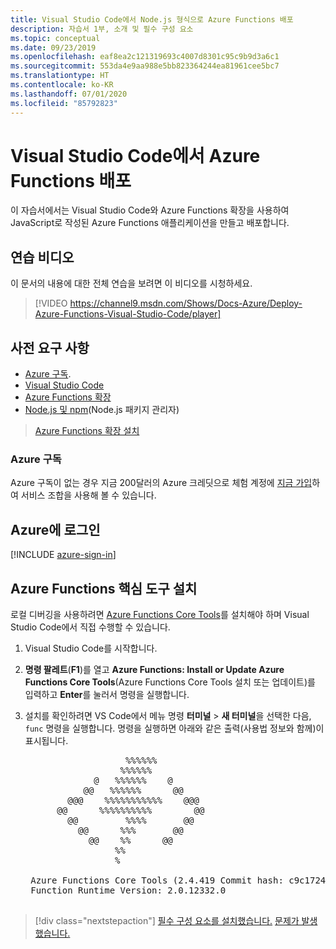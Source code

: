 ```yaml
---
title: Visual Studio Code에서 Node.js 형식으로 Azure Functions 배포
description: 자습서 1부, 소개 및 필수 구성 요소
ms.topic: conceptual
ms.date: 09/23/2019
ms.openlocfilehash: eaf8ea2c121319693c4007d8301c95c9b9d3a6c1
ms.sourcegitcommit: 553da4e9aa988e5bb823364244ea81961cee5bc7
ms.translationtype: HT
ms.contentlocale: ko-KR
ms.lasthandoff: 07/01/2020
ms.locfileid: "85792823"
---
```

# <a name="deploy-azure-functions-from-visual-studio-code"></a>Visual Studio Code에서 Azure Functions 배포

이 자습서에서는 Visual Studio Code와 Azure Functions 확장을 사용하여 JavaScript로 작성된 Azure Functions 애플리케이션을 만들고 배포합니다.

## <a name="walkthrough-video"></a>연습 비디오

이 문서의 내용에 대한 전체 연습을 보려면 이 비디오를 시청하세요.

> [!VIDEO https://channel9.msdn.com/Shows/Docs-Azure/Deploy-Azure-Functions-Visual-Studio-Code/player]

## <a name="prerequisites"></a>사전 요구 사항

- [Azure 구독](#azure-subscription).
- [Visual Studio Code](https://code.visualstudio.com/)
- [Azure Functions 확장](https://marketplace.visualstudio.com/items?itemName=ms-azuretools.vscode-azurefunctions)
- [Node.js 및 npm](https://nodejs.org/en/download)(Node.js 패키지 관리자)

> <a class="tutorial-install-extension-btn" href="https://marketplace.visualstudio.com/items?itemName=ms-azuretools.vscode-azurefunctions">Azure Functions 확장 설치</a>

### <a name="azure-subscription"></a>Azure 구독

Azure 구독이 없는 경우 지금 200달러의 Azure 크레딧으로 체험 계정에 [지금 가입](https://azure.microsoft.com/free/?utm_source=campaign&utm_campaign=vscode-tutorial-functions-extension&mktingSource=vscode-tutorial-functions-extension)하여 서비스 조합을 사용해 볼 수 있습니다.

## <a name="sign-in-to-azure"></a>Azure에 로그인

[!INCLUDE [azure-sign-in](includes/azure-sign-in.md)]

## <a name="install-the-azure-functions-core-tools"></a>Azure Functions 핵심 도구 설치

로컬 디버깅을 사용하려면 [Azure Functions Core Tools](https://github.com/Azure/azure-functions-core-tools)를 설치해야 하며 Visual Studio Code에서 직접 수행할 수 있습니다.

1. Visual Studio Code를 시작합니다.

1. **명령 팔레트**(**F1**)를 열고 **Azure Functions: Install or Update Azure Functions Core Tools**(Azure Functions Core Tools 설치 또는 업데이트)를 입력하고 **Enter**를 눌러서 명령을 실행합니다.

1. 설치를 확인하려면 VS Code에서 메뉴 명령 **터미널** > **새 터미널**을 선택한 다음, `func` 명령을 실행합니다. 명령을 실행하면 아래와 같은 출력(사용법 정보와 함께)이 표시됩니다.

    <pre>
                      %%%%%%
                     %%%%%%
                @   %%%%%%    @
              @@   %%%%%%      @@
           @@@    %%%%%%%%%%%    @@@
         @@      %%%%%%%%%%        @@
           @@         %%%%       @@
             @@      %%%       @@
               @@    %%      @@
                    %%
                    %

    Azure Functions Core Tools (2.4.419 Commit hash: c9c1724d002bd90b2e6b41393915ea3a26bcf0ce)
    Function Runtime Version: 2.0.12332.0
    </pre>

> [!div class="nextstepaction"]
> [필수 구성 요소를 설치했습니다.](tutorial-vscode-serverless-node-02.md) [문제가 발생했습니다.](https://www.research.net/r/PWZWZ52?tutorial=node-deployment-azurefunctions&step=getting-started)
